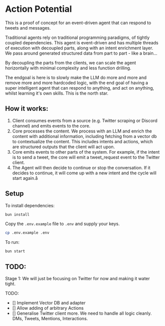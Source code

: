 # Action Potential

This is a proof of concept for an event-driven agent that can respond to tweets and messages.

Traditional agents rely on traditional programming paradigms, of tightly coupled dependencies. This agent is event-driven and has multiple threads of execution with decoupled parts, along with an intent enrichment layer. We pass around generated structured data from part to part - like a brain...

By decoupling the parts from the clients, we can scale the agent horizontally with minimal complexity and less function drilling.

The endgoal is here is to slowly make the LLM do more and more and remove more and more hardcoded logic, with the end goal of having a super intelligent agent that can respond to anything, and act on anything, whilst learning it's own skills. This is the north star.

## How it works:

1. Client consumes events from a source (e.g. Twitter scraping or Discord channel) and emits events to the core.
2. Core processes the content. We process with an LLM and enrich the content with additional information, including fetching from a vector db to contextualize the content. This includes intents and actions, which are structured outputs that the client will act upon.
3. Core emits events to other parts of the system. For example, if the intent is to send a tweet, the core will emit a tweet_request event to the Twitter client.
4. The Agent will then decide to continue or stop the conversation. If it decides to continue, it will come up with a new intent and the cycle will start again.å

## Setup

To install dependencies:

```bash
bun install
```

Copy the `.env.example` file to `.env` and supply your keys.

```bash
cp .env.example .env
```

To run:

```bash
bun start
```

## TODO:

Stage 1:
We will just be focusing on Twitter for now and making it water tight.

TODO:

- [] Implement Vector DB and adapter
- [] Allow adding of arbitrary Actions
- [] Generalise Twitter client more. We need to handle all logic cleanly. DMs, Tweets, Mentions, Interactions.

